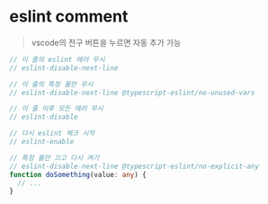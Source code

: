 # eslint comment

> vscode의 전구 버튼을 누르면 자동 추가 가능

```ts
// 이 줄의 eslint 에러 무시
// eslint-disable-next-line

// 이 줄의 특정 룰만 무시
// eslint-disable-next-line @typescript-eslint/no-unused-vars

// 이 줄 이후 모든 에러 무시
// eslint-disable

// 다시 eslint 체크 시작
// eslint-enable

// 특정 룰만 끄고 다시 켜기
// eslint-disable-next-line @typescript-eslint/no-explicit-any
function doSomething(value: any) {
  // ...
}
```
